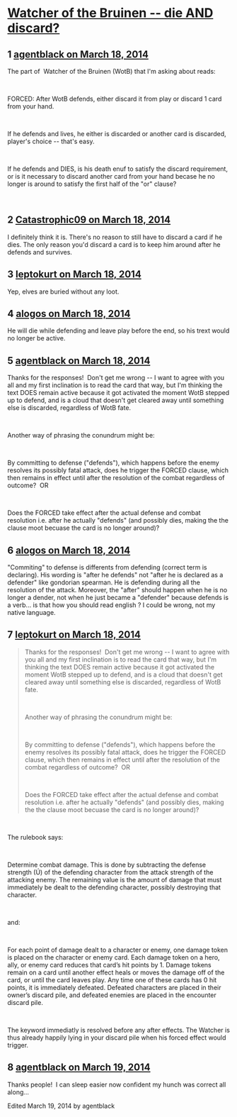 # [Watcher of the Bruinen -- die AND discard?](https://community.fantasyflightgames.com/topic/101597-watcher-of-the-bruinen-die-and-discard/)

## 1 [agentblack on March 18, 2014](https://community.fantasyflightgames.com/topic/101597-watcher-of-the-bruinen-die-and-discard/?do=findComment&comment=1016315)

The part of  Watcher of the Bruinen (WotB) that I'm asking about reads:

 

FORCED: After WotB defends, either discard it from play or discard 1 card from your hand.

 

If he defends and lives, he either is discarded or another card is discarded, player's choice -- that's easy.

 

If he defends and DIES, is his death enuf to satisfy the discard requirement, or is it necessary to discard another card from your hand becase he no longer is around to satisfy the first half of the "or" clause?

 

## 2 [Catastrophic09 on March 18, 2014](https://community.fantasyflightgames.com/topic/101597-watcher-of-the-bruinen-die-and-discard/?do=findComment&comment=1016321)

I definitely think it is. There's no reason to still have to discard a card if he dies. The only reason you'd discard a card is to keep him around after he defends and survives.

## 3 [leptokurt on March 18, 2014](https://community.fantasyflightgames.com/topic/101597-watcher-of-the-bruinen-die-and-discard/?do=findComment&comment=1016395)

Yep, elves are buried without any loot.

## 4 [alogos on March 18, 2014](https://community.fantasyflightgames.com/topic/101597-watcher-of-the-bruinen-die-and-discard/?do=findComment&comment=1016396)

He will die while defending and leave play before the end, so his trext would no longer be active.

## 5 [agentblack on March 18, 2014](https://community.fantasyflightgames.com/topic/101597-watcher-of-the-bruinen-die-and-discard/?do=findComment&comment=1016507)

Thanks for the responses!  Don't get me wrong -- I want to agree with you all and my first inclination is to read the card that way, but I'm thinking the text DOES remain active because it got activated the moment WotB stepped up to defend, and is a cloud that doesn't get cleared away until something else is discarded, regardless of WotB fate.

 

Another way of phrasing the conundrum might be:

 

By committing to defense ("defends"), which happens before the enemy resolves its possibly fatal attack, does he trigger the FORCED clause, which then remains in effect until after the resolution of the combat regardless of outcome?  OR

 

Does the FORCED take effect after the actual defense and combat resolution i.e. after he actually "defends" (and possibly dies, making the the clause moot becuase the card is no longer around)?

## 6 [alogos on March 18, 2014](https://community.fantasyflightgames.com/topic/101597-watcher-of-the-bruinen-die-and-discard/?do=findComment&comment=1016666)

"Commiting" to defense is differents from defending (correct term is declaring). His wording is "after he defends" not "after he is declared as a defender" like gondorian spearman. He is defending during all the resolution of the attack. Moreover, the "after" should happen when he is no longer a dender, not when he just became a "defender" because defends is a verb... is that how you should read english ? I could be wrong, not my native language.

## 7 [leptokurt on March 18, 2014](https://community.fantasyflightgames.com/topic/101597-watcher-of-the-bruinen-die-and-discard/?do=findComment&comment=1017006)

> Thanks for the responses!  Don't get me wrong -- I want to agree with you all and my first inclination is to read the card that way, but I'm thinking the text DOES remain active because it got activated the moment WotB stepped up to defend, and is a cloud that doesn't get cleared away until something else is discarded, regardless of WotB fate.
> 
>  
> 
> Another way of phrasing the conundrum might be:
> 
>  
> 
> By committing to defense ("defends"), which happens before the enemy resolves its possibly fatal attack, does he trigger the FORCED clause, which then remains in effect until after the resolution of the combat regardless of outcome?  OR
> 
>  
> 
> Does the FORCED take effect after the actual defense and combat resolution i.e. after he actually "defends" (and possibly dies, making the the clause moot becuase the card is no longer around)?

 

The rulebook says:

 

Determine combat damage. This is done by subtracting the defense strength (Ú) of the defending character from the attack strength of the attacking enemy. The remaining value is the amount of damage that must immediately be dealt to the defending character, possibly destroying that character.

 

and:

 

For each point of damage dealt to a character or enemy, one damage token is placed on the character or enemy card. Each damage token on a hero, ally, or enemy card reduces that card’s hit points by 1. Damage tokens remain on a card until another effect heals or moves the damage off of the card, or until the card leaves play. Any time one of these cards has 0 hit points, it is immediately defeated. Defeated characters are placed in their owner’s discard pile, and defeated enemies are placed in the encounter discard pile.

 

The keyword immediatly is resolved before any after effects. The Watcher is thus already happily lying in your discard pile when his forced effect would trigger.

## 8 [agentblack on March 19, 2014](https://community.fantasyflightgames.com/topic/101597-watcher-of-the-bruinen-die-and-discard/?do=findComment&comment=1017666)

Thanks people!  I can sleep easier now confident my hunch was correct all along...

Edited March 19, 2014 by agentblack

